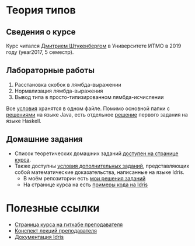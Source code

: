 # Теория типов

## Сведения о курсе

Курс читался [Дмитрием Штукенбергом](https://github.com/shd) в Университете ИТМО в 2019 году (year2017, 5 семестр).

## Лабораторные работы

1. Расстановка скобок в лямбда-выражении
2. Нормализация лямбда-выражения
3. Вывод типа в просто-типизированном лямбда-исчислении

Все [условия](/lab/tasks.pdf) хранятся в одном файле. Помимо основной папки с [решениями](/lab) на языке Java, есть отдельное [решение](https://github.com/cannor147/itmo-tt/tree/master/parser) первого задания на языке Haskell.


## Домашние задания

* Список теоретических домашних заданий [доступен на странице курса](https://github.com/shd/tt2019/blob/master/hw-theory.pdf).
* Также доступны [условия дополнительных заданий](https://github.com/shd/tt2019/blob/master/hw-theory.pdf), представляющих собой математические доказательства, написанные на языке Idris.
    * В моём репозитории есть [мои решения заданий](/hw)
    * На странице курса на есть [примеры кода на Idris](https://github.com/shd/tt2019/tree/master/idris-examples)

# Полезные ссылки

* [Страница курса на гитхабе преподавателя](https://github.com/shd/tt2019)
* [Конспект лекций преподавателя](https://github.com/shd/tt2018-conspect)
* [Документация Idris](http://docs.idris-lang.org/en/latest/)
